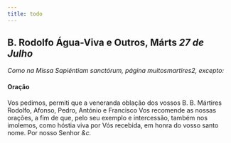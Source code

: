 ```yaml
---
title: todo
---
```

<h2 class="text-center">B. Rodolfo Água-Viva e Outros, Márts <em>27 de Julho</em></h2>

<em>Como na Missa Sapiéntiam sanctórum, página muitosmartires2, excepto:</em>

<h4 class="text-center">Oração</h4>
<div class="container-fluid">
<div class="row">
<div class="dropcap text-justify">

</div>
<div class="dropcap text-justify">
Vos pedimos, permiti que a veneranda oblação dos vossos B. B. Mártires Rodolfo, Afonso, Pedro, António e Francisco Vos recomende as nossas orações, a fim de que, pelo seu exemplo e intercessão, também nos imolemos, como hóstia viva por Vós recebida, em honra do vosso santo nome. Por nosso Senhor <em>&c.</em>
</div>
</div>
</div>
